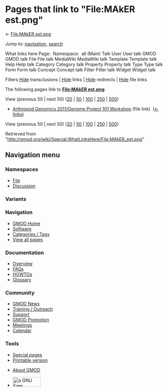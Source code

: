 <div id="mw-page-base" class="noprint">

</div>

<div id="mw-head-base" class="noprint">

</div>

<div id="content" class="mw-body" role="main">

<span id="top"></span>

<div id="mw-js-message" style="display:none;">

</div>



# <span dir="auto">Pages that link to "File:MAkER est.png"</span>

<div id="bodyContent">

<div id="contentSub">

← [File:MAkER est.png](/wiki/File:MAkER_est.png "File:MAkER est.png")

</div>

<div id="jump-to-nav" class="mw-jump">

Jump to: [navigation](#mw-navigation), [search](#p-search)

</div>

<div id="mw-content-text">

What links here Page:  Namespace:  all (Main) Talk User User talk GMOD
GMOD talk File File talk MediaWiki MediaWiki talk Template Template talk
Help Help talk Category Category talk Property Property talk Type Type
talk Form Form talk Concept Concept talk Filter Filter talk Widget
Widget talk

Filters
[Hide](/mediawiki/index.php?title=Special:WhatLinksHere/File:MAkER_est.png&hidetrans=1 "Special:WhatLinksHere/File:MAkER est.png")
transclusions \|
[Hide](/mediawiki/index.php?title=Special:WhatLinksHere/File:MAkER_est.png&hidelinks=1 "Special:WhatLinksHere/File:MAkER est.png")
links \|
[Hide](/mediawiki/index.php?title=Special:WhatLinksHere/File:MAkER_est.png&hideredirs=1 "Special:WhatLinksHere/File:MAkER est.png")
redirects \|
[Hide](/mediawiki/index.php?title=Special:WhatLinksHere/File:MAkER_est.png&hideimages=1 "Special:WhatLinksHere/File:MAkER est.png")
file links

The following pages link to **[File:MAkER
est.png](/wiki/File:MAkER_est.png "File:MAkER est.png")**:

View (previous 50 \| next 50)
([20](/mediawiki/index.php?title=Special:WhatLinksHere/File:MAkER_est.png&limit=20 "Special:WhatLinksHere/File:MAkER est.png")
\|
[50](/mediawiki/index.php?title=Special:WhatLinksHere/File:MAkER_est.png&limit=50 "Special:WhatLinksHere/File:MAkER est.png")
\|
[100](/mediawiki/index.php?title=Special:WhatLinksHere/File:MAkER_est.png&limit=100 "Special:WhatLinksHere/File:MAkER est.png")
\|
[250](/mediawiki/index.php?title=Special:WhatLinksHere/File:MAkER_est.png&limit=250 "Special:WhatLinksHere/File:MAkER est.png")
\|
[500](/mediawiki/index.php?title=Special:WhatLinksHere/File:MAkER_est.png&limit=500 "Special:WhatLinksHere/File:MAkER est.png"))

- [Arthropod Genomics 2011/Genome Project 101
  Workshop](/wiki/Arthropod_Genomics_2011/Genome_Project_101_Workshop "Arthropod Genomics 2011/Genome Project 101 Workshop")
  (file link) ‎ <span class="mw-whatlinkshere-tools">([←
  links](/mediawiki/index.php?title=Special:WhatLinksHere&target=Arthropod+Genomics+2011%2FGenome+Project+101+Workshop "Special:WhatLinksHere"))</span>

View (previous 50 \| next 50)
([20](/mediawiki/index.php?title=Special:WhatLinksHere/File:MAkER_est.png&limit=20 "Special:WhatLinksHere/File:MAkER est.png")
\|
[50](/mediawiki/index.php?title=Special:WhatLinksHere/File:MAkER_est.png&limit=50 "Special:WhatLinksHere/File:MAkER est.png")
\|
[100](/mediawiki/index.php?title=Special:WhatLinksHere/File:MAkER_est.png&limit=100 "Special:WhatLinksHere/File:MAkER est.png")
\|
[250](/mediawiki/index.php?title=Special:WhatLinksHere/File:MAkER_est.png&limit=250 "Special:WhatLinksHere/File:MAkER est.png")
\|
[500](/mediawiki/index.php?title=Special:WhatLinksHere/File:MAkER_est.png&limit=500 "Special:WhatLinksHere/File:MAkER est.png"))

</div>

<div class="printfooter">

Retrieved from
"<http://gmod.org/wiki/Special:WhatLinksHere/File:MAkER_est.png>"

</div>

<div id="catlinks" class="catlinks catlinks-allhidden">

</div>

<div class="visualClear">

</div>

</div>

</div>

<div id="mw-navigation">

## Navigation menu

<div id="mw-head">



<div id="left-navigation">

<div id="p-namespaces" class="vectorTabs" role="navigation"
aria-labelledby="p-namespaces-label">

### Namespaces

- <span id="ca-nstab-image"><a href="/wiki/File:MAkER_est.png" accesskey="c"
  title="View the file page [c]">File</a></span>
- <span id="ca-talk"><a
  href="/mediawiki/index.php?title=File_talk:MAkER_est.png&amp;action=edit&amp;redlink=1"
  accesskey="t"
  title="Discussion about the content page [t]">Discussion</a></span>

</div>

<div id="p-variants" class="vectorMenu emptyPortlet" role="navigation"
aria-labelledby="p-variants-label">

### 

### Variants[](#)

<div class="menu">

</div>

</div>

</div>

<div id="right-navigation">





</div>



</div>

</div>

</div>

<div id="mw-panel">

<div id="p-logo" role="banner">

<a href="/wiki/Main_Page"
style="background-image: url(http://gmod.org/images/GMOD-cogs.png);"
title="Visit the main page"></a>

</div>

<div id="p-Navigation" class="portal" role="navigation"
aria-labelledby="p-Navigation-label">

### Navigation

<div class="body">

- <span id="n-GMOD-Home">[GMOD Home](/wiki/Main_Page)</span>
- <span id="n-Software">[Software](/wiki/GMOD_Components)</span>
- <span id="n-Categories-.2F-Tags">[Categories /
  Tags](/wiki/Categories)</span>
- <span id="n-View-all-pages">[View all
  pages](/wiki/Special:AllPages)</span>

</div>

</div>

<div id="p-Documentation" class="portal" role="navigation"
aria-labelledby="p-Documentation-label">

### Documentation

<div class="body">

- <span id="n-Overview">[Overview](/wiki/Overview)</span>
- <span id="n-FAQs">[FAQs](/wiki/Category:FAQ)</span>
- <span id="n-HOWTOs">[HOWTOs](/wiki/Category:HOWTO)</span>
- <span id="n-Glossary">[Glossary](/wiki/Glossary)</span>

</div>

</div>

<div id="p-Community" class="portal" role="navigation"
aria-labelledby="p-Community-label">

### Community

<div class="body">

- <span id="n-GMOD-News">[GMOD News](/wiki/GMOD_News)</span>
- <span id="n-Training-.2F-Outreach">[Training /
  Outreach](/wiki/Training_and_Outreach)</span>
- <span id="n-Support">[Support](/wiki/Support)</span>
- <span id="n-GMOD-Promotion">[GMOD
  Promotion](/wiki/GMOD_Promotion)</span>
- <span id="n-Meetings">[Meetings](/wiki/Meetings)</span>
- <span id="n-Calendar">[Calendar](/wiki/Calendar)</span>

</div>

</div>

<div id="p-tb" class="portal" role="navigation"
aria-labelledby="p-tb-label">

### Tools

<div class="body">

- <span id="t-specialpages"><a href="/wiki/Special:SpecialPages" accesskey="q"
  title="A list of all special pages [q]">Special pages</a></span>
- <span id="t-print"><a
  href="/mediawiki/index.php?title=Special:WhatLinksHere/File:MAkER_est.png&amp;printable=yes"
  rel="alternate" accesskey="p"
  title="Printable version of this page [p]">Printable version</a></span>

</div>

</div>

</div>

</div>

<div id="footer" role="contentinfo">

- <span id="footer-places-about">[About
  GMOD](/wiki/GMOD:About "GMOD:About")</span>

<!-- -->

- <span id="footer-copyrightico">[<img src="http://www.gnu.org/graphics/gfdl-logo-small.png" width="88"
  height="31" alt="a GNU Free Documentation License" />](http://www.gnu.org/licenses/fdl-1.3.html)</span>




</div>
